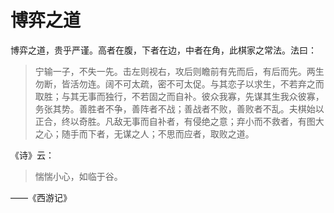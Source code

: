 # 博弈之道

博弈之道，贵乎严谨。高者在腹，下者在边，中者在角，此棋家之常法。法曰：

> 宁输一子，不失一先。击左则视右，攻后则瞻前有先而后，有后而先。两生勿断，皆活勿连。阔不可太疏，密不可太促。与其恋子以求生，不若弃之而取胜；与其无事而独行，不若固之而自补。彼众我寡，先谋其生我众彼寡，务张其势。善胜者不争，善阵者不战；善战者不败，善败者不乱。夫棋始以正合，终以奇胜。凡敌无事而自补者，有侵绝之意；弃小而不救者，有图大之心；随手而下者，无谋之人；不思而应者，取败之道。

《诗》云：
> 惴惴小心，如临于谷。

——《西游记》
